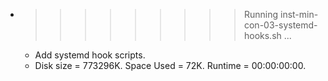 * >>>>>>>>> Running inst-min-con-03-systemd-hooks.sh ...
  * Add systemd hook scripts.
  * Disk size = 773296K. Space Used = 72K. Runtime = 00:00:00:00.
